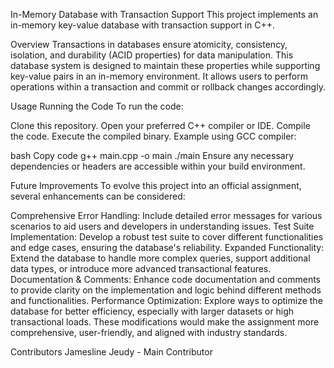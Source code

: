 In-Memory Database with Transaction Support
This project implements an in-memory key-value database with transaction support in C++.

Overview
Transactions in databases ensure atomicity, consistency, isolation, and durability (ACID properties) for data manipulation. This database system is designed to maintain these properties while supporting key-value pairs in an in-memory environment. It allows users to perform operations within a transaction and commit or rollback changes accordingly.

Usage
Running the Code
To run the code:

Clone this repository.
Open your preferred C++ compiler or IDE.
Compile the code.
Execute the compiled binary.
Example using GCC compiler:

bash
Copy code
g++ main.cpp -o main
./main
Ensure any necessary dependencies or headers are accessible within your build environment.

Future Improvements
To evolve this project into an official assignment, several enhancements can be considered:

Comprehensive Error Handling: Include detailed error messages for various scenarios to aid users and developers in understanding issues.
Test Suite Implementation: Develop a robust test suite to cover different functionalities and edge cases, ensuring the database's reliability.
Expanded Functionality: Extend the database to handle more complex queries, support additional data types, or introduce more advanced transactional features.
Documentation & Comments: Enhance code documentation and comments to provide clarity on the implementation and logic behind different methods and functionalities.
Performance Optimization: Explore ways to optimize the database for better efficiency, especially with larger datasets or high transactional loads.
These modifications would make the assignment more comprehensive, user-friendly, and aligned with industry standards.

Contributors
Jamesline Jeudy - Main Contributor
